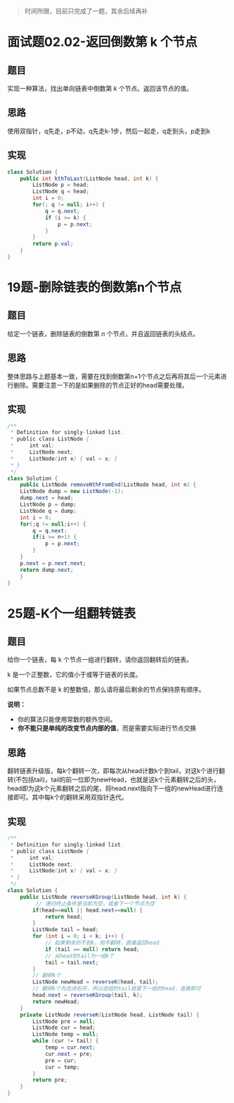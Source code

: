 > 时间所限，目前只完成了一题，其余后续再补

# 面试题02.02-返回倒数第 k 个节点 

## 题目

实现一种算法，找出单向链表中倒数第 k 个节点。返回该节点的值。

## 思路

使用双指针，q先走，p不动，q先走k-1步，然后一起走，q走到头，p走到k

## 实现

```java
class Solution {
    public int kthToLast(ListNode head, int k) {
        ListNode p = head;
        ListNode q = head;
        int i = 0;
        for(; q != null; i++) {
            q = q.next;
            if (i >= k) {
                p = p.next;
            }
        }
        return p.val;
    }
}
```

# 19题-删除链表的倒数第n个节点

## 题目

给定一个链表，删除链表的倒数第 *n* 个节点，并且返回链表的头结点。

## 思路

整体思路与上题基本一致，需要在找到倒数第n+1个节点之后再将其后一个元素进行删除。需要注意一下的是如果删除的节点正好的head需要处理。

## 实现

```java
/**
 * Definition for singly-linked list.
 * public class ListNode {
 *     int val;
 *     ListNode next;
 *     ListNode(int x) { val = x; }
 * }
 */
class Solution {
    public ListNode removeNthFromEnd(ListNode head, int n) {
    ListNode dump = new ListNode(-1);
    dump.next = head;
	ListNode p = dump;
    ListNode q = dump;
    int i = 0;
    for(;q != null;i++) {
        q = q.next;
        if(i >= n+1) {
            p = p.next;
        }
    }
    p.next = p.next.next;
    return dump.next;
    }
}
```

# 25题-K个一组翻转链表

## 题目

给你一个链表，每 k 个节点一组进行翻转，请你返回翻转后的链表。

k 是一个正整数，它的值小于或等于链表的长度。

如果节点总数不是 k 的整数倍，那么请将最后剩余的节点保持原有顺序。

**说明：**

- 你的算法只能使用常数的额外空间。
- **你不能只是单纯的改变节点内部的值**，而是需要实际进行节点交换

## 思路

翻转链表升级版，每k个翻转一次，即每次从head计数k个到tail，对这k个进行翻转(不包括tail)，tail的前一位即为newHead，也就是这k个元素翻转之后的头，head即为这k个元素翻转之后的尾，将head.next指向下一组的newHead进行连接即可。其中每k个的翻转采用双指针迭代。

## 实现

```java
/**
 * Definition for singly-linked list.
 * public class ListNode {
 *     int val;
 *     ListNode next;
 *     ListNode(int x) { val = x; }
 * }
 */
class Solution {
    public ListNode reverseKGroup(ListNode head, int k) {
         // 递归终止条件是当前为空，或者下一个节点为空
        if(head==null || head.next==null) {
            return head;
        }
        ListNode tail = head;
        for (int i = 0; i < k; i++) {
            // 如果剩余的不到k，则不翻转，直接返回head
            if (tail == null) return head;
            // 从head到tail为一组k个
            tail = tail.next;
        }
        // 翻转k个
        ListNode newHead = reverseK(head, tail);
        // 翻转k个为左闭右开，所以这组的tail就是下一组的head，连接即可
        head.next = reverseKGroup(tail, k);
        return newHead;
    }
    private ListNode reverseK(ListNode head, ListNode tail) {
        ListNode pre = null;
        ListNode cur = head;
        ListNode temp = null;
        while (cur != tail) {
            temp = cur.next;
            cur.next = pre;
            pre = cur;
            cur = temp;
        }
        return pre;
    }
}
```


